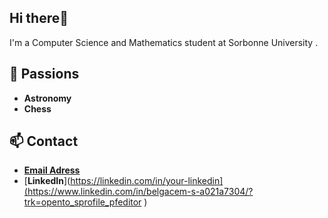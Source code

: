 ## Hi there👋 
I'm a Computer Science and Mathematics student at Sorbonne University . 

## 🌌 Passions
- **Astronomy**
- **Chess**

## 📫 Contact
- [**Email Adress**](mailto:Belgacem.Smaali@etu.sorbonne-universite.fr)
- [**LinkedIn**](https://linkedin.com/in/your-linkedin](https://www.linkedin.com/in/belgacem-s-a021a7304/?trk=opento_sprofile_pfeditor )
